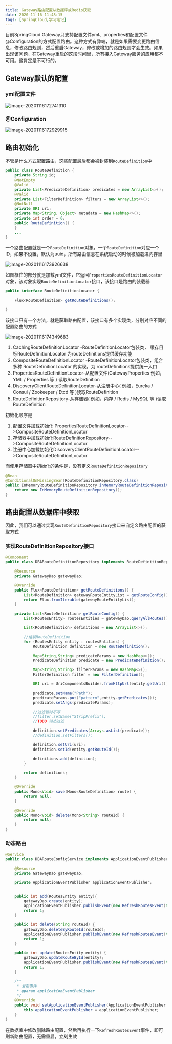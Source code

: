```yaml
---
title: Gateway路由配置从数据库或Redis获取
date: 2020-11-16 11:48:15
tags: [SpringCloud,学习笔记]
---
```

目前SpringCloud Gateway只支持配置文件yml、properties和配置文件@Configuration的方式配置路由。这种方式有弊端，就是如果需要变更路由信息，修改路由规则，然后重启Gateway，修改或增加的路由规则才会生效。如果出现该问题，在Gateway重启的这段时间里，所有接入Gateway服务的应用都不可用。这肯定是不可行的。

<!--truncate-->

## Gateway默认的配置

### yml配置文件

![image-20201116172741310](https://cdn.ego1st.cn//postImg/image-20201116172741310.png)

### @Configuration

![image-20201116172929915](https://cdn.ego1st.cn//postImg/image-20201116172929915.png)

## 路由初始化

不管是什么方式配置路由，这些配置最后都会被封装到`RouteDefinition`中

```java
public class RouteDefinition {
	private String id;
	@NotEmpty
	@Valid
	private List<PredicateDefinition> predicates = new ArrayList<>();
	@Valid
	private List<FilterDefinition> filters = new ArrayList<>();
	@NotNull
	private URI uri;
	private Map<String, Object> metadata = new HashMap<>();
	private int order = 0;
	public RouteDefinition() {
	}
    ...
}
```

一个路由配置就是一个`RouteDefinition`对象，一个`RouteDefinition`对应一个ID，如果不设置，默认为uuid，所有路由信息在系统启动的时候被加载进内存里

![image-20201116173926638](https://cdn.ego1st.cn//postImg/image-20201116173926638.png)

如图框住的部分就是加载yml文件，它返回`PropertiesRouteDefinitionLocator`对象，该对象实现`RouteDefinitionLocator`接口，该接口是路由的装载器

```java
public interface RouteDefinitionLocator {

	Flux<RouteDefinition> getRouteDefinitions();

}
```

该接口只有一个方法，就是获取路由配置，该接口有多个实现类，分别对应不同的配置路由的方式

![image-20201116174349683](https://cdn.ego1st.cn//postImg/image-20201116174349683.png) 

1. CachingRouteDefinitionLocator -RouteDefinitionLocator包装类， 缓存目标RouteDefinitionLocator 为routeDefinitions提供缓存功能 
2. CompositeRouteDefinitionLocator -RouteDefinitionLocator包装类，组合多种 RouteDefinitionLocator 的实现，为 routeDefinitions提供统一入口
3. PropertiesRouteDefinitionLocator-从配置文件(GatewayProperties 例如，YML / Properties 等 ) 读取RouteDefinition 
4. DiscoveryClientRouteDefinitionLocator-从注册中心( 例如，Eureka / Consul / Zookeeper / Etcd 等 )读取RouteDefinition
5. RouteDefinitionRepository-从存储器( 例如，内存 / Redis / MySQL 等 )读取RouteDefinition

初始化顺序是

1. 配置文件加载初始化 PropertiesRouteDefinitionLocator-->CompositeRouteDefinitionLocator 
2. 存储器中加载初始化RouteDefinitionRepository-->CompositeRouteDefinitionLocator 
3. 注册中心加载初始化DiscoveryClientRouteDefinitionLocator-->CompositeRouteDefinitionLocator

而使用存储器中初始化的条件是，没有定义`RouteDefinitionRepository`

```java
@Bean
@ConditionalOnMissingBean(RouteDefinitionRepository.class)
public InMemoryRouteDefinitionRepository inMemoryRouteDefinitionRepository() {
	return new InMemoryRouteDefinitionRepository();
}
```

## 路由配置从数据库中获取

因此，我们可以通过实现`RouteDefinitionRepository`接口来自定义路由配置的获取方式

### 实现RouteDefinitionRepository接口

```java
@Component
public class DBARouteDefinitionRepository implements RouteDefinitionRepository {

    @Resource
    private GatewayDao gatewayDao;

    @Override
    public Flux<RouteDefinition> getRouteDefinitions() {
        List<RouteDefinition> gatewayRouteEntityList = getRouteConfig();
        return Flux.fromIterable(gatewayRouteEntityList);
    }

    private List<RouteDefinition> getRouteConfig() {
        List<RoutesEntity> routesEntities = gatewayDao.queryAllRoutes();

        List<RouteDefinition> definitions = new ArrayList<>();

        //组装RouteDefinition
        for (RoutesEntity entity : routesEntities) {
            RouteDefinition definition = new RouteDefinition();

            Map<String,String> predicateParams = new HashMap<>();
            PredicateDefinition predicate = new PredicateDefinition();

            Map<String,String> filterParams = new HashMap<>();
            FilterDefinition filter = new FilterDefinition();

            URI uri = UriComponentsBuilder.fromHttpUrl(entity.getUri()).build().toUri();

            predicate.setName("Path");
            predicateParams.put("pattern",entity.getPredicates());
            predicate.setArgs(predicateParams);

            //过滤暂时不写
            //filter.setName("StripPrefix");
            //TODO 动态过滤

            definition.setPredicates(Arrays.asList(predicate));
            //definition.setFilters();

            definition.setUri(uri);
            definition.setId(entity.getRouteId());

            definitions.add(definition);
        }

        return definitions;
    }

    @Override
    public Mono<Void> save(Mono<RouteDefinition> route) {
        return null;
    }

    @Override
    public Mono<Void> delete(Mono<String> routeId) {
        return null;
    }
}
```

### 动态路由

```java
@Service
public class DBARouteConfigService implements ApplicationEventPublisherAware {

    @Resource
    private GatewayDao gatewayDao;

    private ApplicationEventPublisher applicationEventPublisher;


    public int add(RoutesEntity entity){
        gatewayDao.create(entity);
        applicationEventPublisher.publishEvent(new RefreshRoutesEvent(this));
        return 1;
    }

    public int delete(String routeId) {
        gatewayDao.deleteByRouteId(routeId);
        applicationEventPublisher.publishEvent(new RefreshRoutesEvent(this));
        return 1;
    }

    public int update(RoutesEntity entity) {
        gatewayDao.updateRouteById(entity);
        applicationEventPublisher.publishEvent(new RefreshRoutesEvent(this));
        return 1;
    }

    /**
     * 发布事件
     * @param applicationEventPublisher
     */
    @Override
    public void setApplicationEventPublisher(ApplicationEventPublisher applicationEventPublisher) {
        this.applicationEventPublisher = applicationEventPublisher;
    }
}
```

在数据库中修改删除路由配置，然后再执行一下`RefreshRoutesEvent`事件，即可刷新路由配置，无需重启，立刻生效